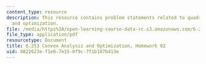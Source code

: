 ```yaml
---
content_type: resource
description: This resource contains problem statements related to quadratic program
  and optimization.
file: /media/https%3A/open-learning-course-data-rc.s3.amazonaws.com/6-253-convex-analysis-and-optimization-spring-2012/8822623ef1e07e150f9c7f1b187b413e_MIT6_253S12_hw02.pdf
file_type: application/pdf
resourcetype: Document
title: 6.253 Convex Analysis and Optimization, Homework 02
uid: 8822623e-f1e0-7e15-0f9c-7f1b187b413e
---
```

